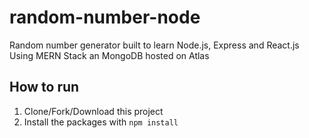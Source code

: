 # random-number-node
Random number generator built to learn Node.js, Express and React.js
Using MERN Stack an MongoDB hosted on Atlas

## How to run
1. Clone/Fork/Download this project
2. Install the packages with `npm install`
